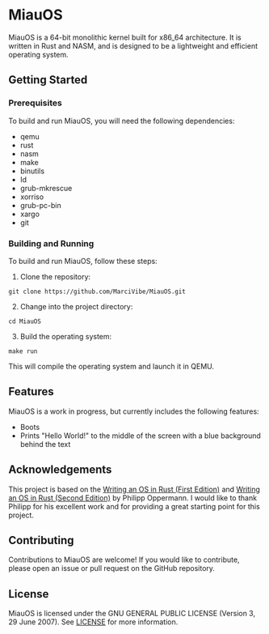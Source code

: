 # MiauOS

MiauOS is a 64-bit monolithic kernel built for x86_64 architecture. It is written in Rust and NASM, and is designed to be a lightweight and efficient operating system.

## Getting Started

### Prerequisites

To build and run MiauOS, you will need the following dependencies:

- qemu
- rust
- nasm
- make
- binutils
- ld
- grub-mkrescue
- xorriso
- grub-pc-bin
- xargo
- git

### Building and Running

To build and run MiauOS, follow these steps:

1. Clone the repository:
```
git clone https://github.com/MarciVibe/MiauOS.git
```

2. Change into the project directory:
```
cd MiauOS
```

3. Build the operating system:
```
make run
```

This will compile the operating system and launch it in QEMU.

## Features

MiauOS is a work in progress, but currently includes the following features:

- Boots
- Prints "Hello World!" to the middle of the screen with a blue background behind the text

## Acknowledgements

This project is based on the [Writing an OS in Rust (First Edition)](https://os.phil-opp.com/edition-1/) and [Writing an OS in Rust (Second Edition)](https://os.phil-opp.com/) by Philipp Oppermann. I would like to thank Philipp for his excellent work and for providing a great starting point for this project.

## Contributing

Contributions to MiauOS are welcome! If you would like to contribute, please open an issue or pull request on the GitHub repository.

## License

MiauOS is licensed under the GNU GENERAL PUBLIC LICENSE (Version 3, 29 June 2007). See [LICENSE](LICENSE) for more information.